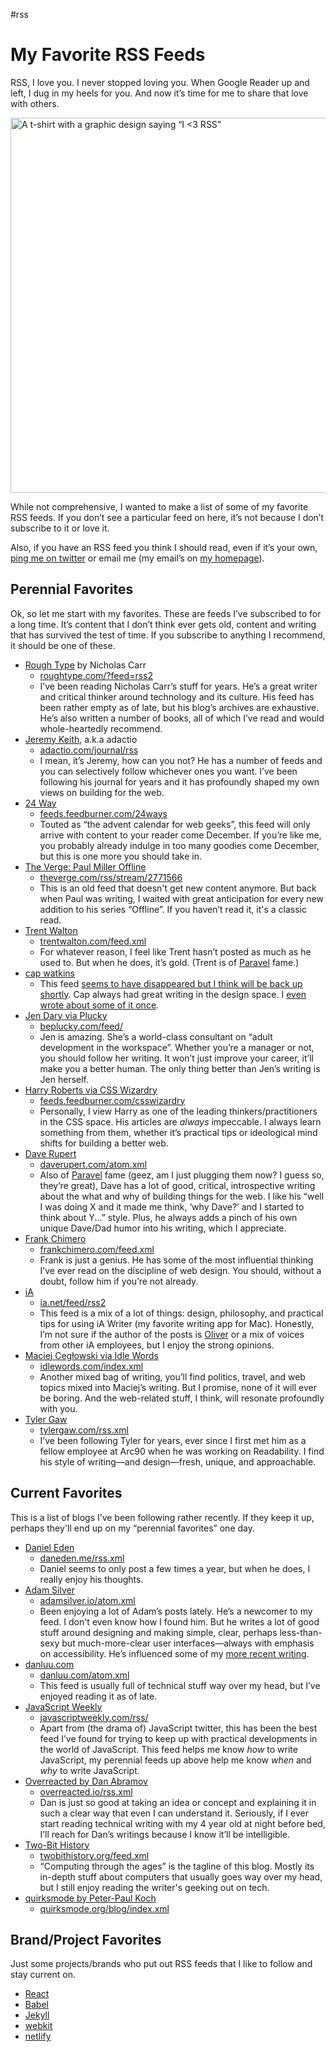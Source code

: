#rss

# My Favorite RSS Feeds

RSS, I love you. I never stopped loving you. When Google Reader up and left, I dug in my heels for you. And now it’s time for me to share that love with others.

<img src="https://cdn.jim-nielsen.com/blog/2019/i-love-rss.jpg" alt="A t-shirt with a graphic design saying “I <3 RSS”" width="600" height="600" />

While not comprehensive, I wanted to make a list of some of my favorite RSS feeds. If you don’t see a particular feed on here, it’s not because I don’t subscribe to it or love it.

Also, if you have an RSS feed you think I should read, even if it’s your own, [ping me on twitter](https://twitter.com/jimniels) or email me (my email’s on [my homepage](https://jim-nielsen.com)).

## Perennial Favorites

Ok, so let me start with my favorites. These are feeds I’ve subscribed to for a long time. It’s content that I don’t think ever gets old, content and writing that has survived the test of time. If you subscribe to anything I recommend, it should be one of these.

- [Rough Type](http://www.roughtype.com) by Nicholas Carr 
	- [roughtype.com/?feed=rss2](http://www.roughtype.com/?feed=rss2)
	- I’ve been reading Nicholas Carr’s stuff for years. He’s a great writer and critical thinker around technology and its culture. His feed has been rather empty as of late, but his blog’s archives are exhaustive. He’s also written a number of books, all of which I’ve read and would whole-heartedly recommend.
- [Jeremy Keith](https://adactio.com), a.k.a adactio
	- [adactio.com/journal/rss](https://adactio.com/journal/rss)
	- I mean, it’s Jeremy, how can you not? He has a number of feeds and you can selectively follow whichever ones you want. I’ve been following his journal for years and it has profoundly shaped my own views on building for the web.
- [24 Way](https://24ways.org) 
	- [feeds.feedburner.com/24ways](https://feeds.feedburner.com/24ways)
	- Touted as “the advent calendar for web geeks”, this feed will only arrive with content to your reader come December. If you’re like me, you probably already indulge in too many goodies come December, but this is one more you should take in.
- [The Verge: Paul Miller Offline](https://www.theverge.com/2012/5/8/3007525/paul-miller-offline)
	- [theverge.com/rss/stream/2771566](https://www.theverge.com/rss/stream/2771566)
	- This is an old feed that doesn't get new content anymore. But back when Paul was writing, I waited with great anticipation for every new addition to his series “Offline”. If you haven’t read it, it's a classic read.
- [Trent Walton](https://trentwalton.com) 
	- [trentwalton.com/feed.xml](https://trentwalton.com/feed.xml)
	- For whatever reason, I feel like Trent hasn’t posted as much as he used to. But when he does, it’s gold. (Trent is of [Paravel](https://paravelinc.com) fame.)
- [cap watkins](https://capwatkins.com/)
	- This feed [seems to have disappeared but I think will be back up shortly](https://twitter.com/jimniels/status/1171434990636171266). Cap always had great writing in the design space. I [even wrote about some of it once](https://blog.jim-nielsen.com/2018/short-perspective-on-hiring/).
- [Jen Dary via Plucky](https://www.beplucky.com/blog/)
	- [beplucky.com/feed/](http://www.beplucky.com/feed/)
	- Jen is amazing. She’s a world-class consultant on “adult development in the workspace”. Whether you’re a manager or not, you should follow her writing. It won’t just improve your career, it’ll make you a better human. The only thing better than Jen’s writing is Jen herself.
- [Harry Roberts via CSS Wizardry](https://csswizardry.com)
	- [feeds.feedburner.com/csswizardry](https://feeds.feedburner.com/csswizardry)
	- Personally, I view Harry as one of the leading thinkers/practitioners in the CSS space. His articles are _always_ impeccable. I always learn something from them, whether it’s practical tips or ideological mind shifts for building a better web.
- [Dave Rupert](https://daverupert.com)
	- [daverupert.com/atom.xml](https://daverupert.com/atom.xml)
	- Also of [Paravel](https://paravelinc.com) fame (geez, am I just plugging them now? I guess so, they’re great), Dave has a lot of good, critical, introspective writing about the what and why of building things for the web. I like his “well I was doing X and it made me think, ‘why Dave?’ and I started to think about Y...” style. Plus, he always adds a pinch of his own unique Dave/Dad humor into his writing, which I appreciate.
- [Frank Chimero](https://frankchimero.com)
	- [frankchimero.com/feed.xml](https://frankchimero.com/feed.xml)
	- Frank is just a genius. He has some of the most influential thinking I’ve ever read on the discipline of web design. You should, without a doubt, follow him if you’re not already.
- [iA](https://ia.net)
	- [ia.net/feed/rss2](https://ia.net/feed/rss2)
	- This feed is a mix of a lot of things: design, philosophy, and practical tips for using iA Writer (my favorite writing app for Mac). Honestly, I’m not sure if the author of the posts is [Oliver](https://twitter.com/reichenstein) or a mix of voices from other iA employees, but I enjoy the strong opinions.
- [Maciej Cegłowski via Idle Words](https://idlewords.com) 
	- [idlewords.com/index.xml](https://idlewords.com/index.xml)
	- Another mixed bag of writing, you’ll find politics, travel, and web topics mixed into Maciej’s writing. But I promise, none of it will ever be boring. And the web-related stuff, I think, will resonate profoundly with you.
- [Tyler Gaw](https://tylergaw.com) 
	- [tylergaw.com/rss.xml](https://tylergaw.com/rss.xml)
	- I’ve been following Tyler for years, ever since I first met him as a fellow employee at Arc90 when he was working on Readability. I find his style of writing—and design—fresh, unique, and approachable.

## Current Favorites

This is a list of blogs I’ve been following rather recently. If they keep it up, perhaps they'll end up on my “perennial favorites” one day.

- [Daniel Eden](https://daneden.me/blog)
	- [daneden.me/rss.xml](https://daneden.me/rss.xml)
	- Daniel seems to only post a few times a year, but when he does, I really enjoy his thoughts.
- [Adam Silver](https://adamsilver.io)
	- [adamsilver.io/atom.xml](https://adamsilver.io/atom.xml)
	- Been enjoying a lot of Adam’s posts lately. He’s a newcomer to my feed. I don't even know how I found him. But he writes a lot of good stuff around designing and making simple, clear, perhaps less-than-sexy but much-more-clear user interfaces—always with emphasis on accessibility. He’s influenced some of my [more recent writing](https://blog.jim-nielsen.com/2019/designing-and-engineering-progressive-disclosure/).
- [danluu.com](https://danluu.com) 
	- [danluu.com/atom.xml](https://danluu.com/atom.xml)
	- This feed is usually full of technical stuff way over my head, but I’ve enjoyed reading it as of late.
- [JavaScript Weekly](https://javascriptweekly.com)
	- [javascriptweekly.com/rss/](https://javascriptweekly.com/rss/)
	- Apart from (the drama of) JavaScript twitter, this has been the best feed I’ve found for trying to keep up with practical developments in the world of JavaScript. This feed helps me know *how* to write JavaScript, my perennial feeds up above help me know *when* and *why* to write JavaScript.
- [Overreacted by Dan Abramov](https://overreacted.io)
	- [overreacted.io/rss.xml](https://overreacted.io/rss.xml)
	- Dan is just so good at taking an idea or concept and explaining it in such a clear way that even I can understand it. Seriously, if I ever start reading technical writing with my 4 year old at night before bed, I’ll reach for Dan’s writings because I know it’ll be intelligible. 
- [Two-Bit History](https://twobithistory.org)
	- [twobithistory.org/feed.xml](https://twobithistory.org/feed.xml)
	- “Computing through the ages” is the tagline of this blog. Mostly its in-depth stuff about computers that usually goes way over my head, but I still enjoy reading the writer's geeking out on tech.
- [quirksmode by Peter-Paul Koch](https://www.quirksmode.org/blog/)
	- [quirksmode.org/blog/index.xml](http://www.quirksmode.org/blog/index.xml)

## Brand/Project Favorites

Just some projects/brands who put out RSS feeds that I like to follow and stay current on.

- [React](https://reactjs.org)
- [Babel](https://babeljs.io/blog)
- [Jekyll](https://jekyllrb.com/news/)
- [webkit](https://webkit.org) 
- [netlify](https://www.netlify.com/blog/)


